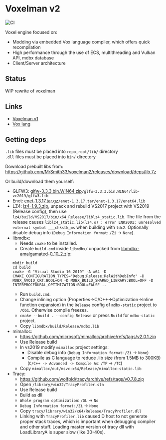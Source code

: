 # Voxelman v2

![CI](https://github.com/MrSmith33/voxelman2/workflows/CI/badge.svg?branch=master&event=push)

Voxel engine focused on:
- Modding via embedded Vox language compiler, which offers quick recompilation
- High performance through the use of ECS, multithreading and Vulkan API, mdbx database
- Client/Server architecture

## Status

WIP rewrite of voxelman

## Links

* [Voxelman v1](https://github.com/MrSmith33/voxelman)
* [Vox lang](https://github.com/MrSmith33/vox)

## Getting deps

`.lib` files must be placed into `repo_root/lib/` directory\
`.dll` files must be placed into `bin/` directory

Download prebuilt libs from: https://github.com/MrSmith33/voxelman2/releases/download/deps/lib.7z

Or build/download them yourself:

* GLFW3: [glfw-3.3.3.bin.WIN64.zip](https://github.com/glfw/glfw/releases/download/3.3.3/glfw-3.3.3.bin.WIN64.zip)`/glfw-3.3.3.bin.WIN64/lib-vc2019/glfw3.lib`
* Enet: [enet-1.3.17.tar.gz](http://enet.bespin.org/download/enet-1.3.17.tar.gz)`/enet-1.3.17.tar/enet-1.3.17/enet64.lib`
* LZ4: [lz4-1.9.3.zip](https://github.com/lz4/lz4/releases/download/v1.9.3/lz4_win64_v1_9_3.zip), unpack and rebuild VS2017 project with VS2019 (Release config), then use `lz4/build/VS2017/bin/x64_Release/liblz4_static.lib`. The file from the release causes `liblz4_static.lib(lz4.o) : error LNK2001: unresolved external symbol ___chkstk_ms` when building with `ldc2`. Optionally disable debug info (`Debug Information format`: `/Zi` -> `None`).
* libmdbx:
   * Needs `cmake` to be installed.
   * Create `build.cmd` inside `libmdbx/` unpacked from [libmdbx-amalgamated-0_10_2.zip](https://github.com/erthink/libmdbx/releases/download/v0.10.2/libmdbx-amalgamated-0_10_2.zip):
   ```batch
   mkdir build
   cd build
   cmake -G "Visual Studio 16 2019" -A x64 -D CMAKE_CONFIGURATION_TYPES="Debug;Release;RelWithDebInfo" -D MDBX_AVOID_CRT:BOOL=ON -D MDBX_BUILD_SHARED_LIBRARY:BOOL=OFF -D INTERPROCEDURAL_OPTIMIZATION:BOOL=FALSE ..
   ```
   * Run `build.cmd`.
   * Change inlining option (Properties->C/C++->Optimization->Inline function expansion) in the `Release` config of `mdbx-static` project to `/Ob1`. Otherwise compile freezes.
   * `cmake --build . --config Release` or press `Build` for `mdbx-static` project.
   * Copy `libmdbx/build/Release/mdbx.lib`
* mimalloc:
   * https://github.com/microsoft/mimalloc/archive/refs/tags/v2.0.1.zip
   * Use Release build
   * In vs2019 modify `mimalloc` project settings:
      - Disable debug info (`Debug Information format`: `/Zi` -> `None`)
      - Compile as C language to reduce .lib size (from 1.5MB to 300KB) (`C/C++ -> Advanced -> Compile As`: `/TP` -> `/TC`)
   * Copy `mimalloc/out/msvc-x64/Release/mimalloc-static.lib`
* Tracy:
   * https://github.com/wolfpld/tracy/archive/refs/tags/v0.7.8.zip
   * Open `/library/win32/TracyProfiler.sln`
   * Use Release build
   * Build as dll
   * `Whole program optimization`: `/GL` -> `No`
   * `Debug Information format`: `/Zi` -> `None`
   * Copy `tracy/library/win32/x64/Release/TracyProfiler.dll`
   * Linking with `TracyProfiler.lib` caused D host to not generate proper stack traces, which is important when debugging compiler and other stuff. Loading master version of tracy dll with LoadLibraryA is super slow (like 30-40s).
